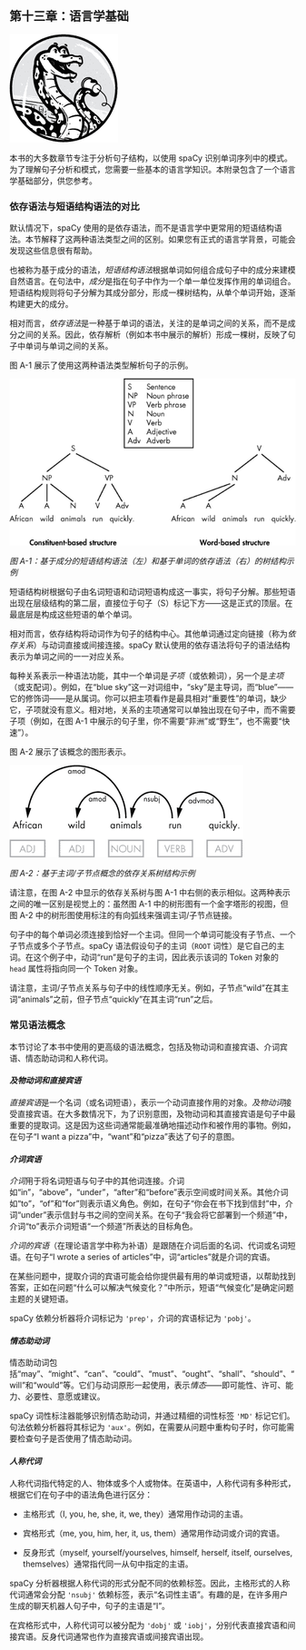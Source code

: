 ## 第十三章：**语言学基础**

![Image](img/comm1.jpg)

本书的大多数章节专注于分析句子结构，以使用 spaCy 识别单词序列中的模式。为了理解句子分析和模式，您需要一些基本的语言学知识。本附录包含了一个语言学基础部分，供您参考。

### **依存语法与短语结构语法的对比**

默认情况下，spaCy 使用的是依存语法，而不是语言学中更常用的短语结构语法。本节解释了这两种语法类型之间的区别。如果您有正式的语言学背景，可能会发现这些信息很有帮助。

也被称为基于成分的语法，*短语结构语法*根据单词如何组合成句子中的成分来建模自然语言。在句法中，*成分*是指在句子中作为一个单一单位发挥作用的单词组合。短语结构规则将句子分解为其成分部分，形成一棵树结构，从单个单词开始，逐渐构建更大的成分。

相对而言，*依存语法*是一种基于单词的语法，关注的是单词之间的关系，而不是成分之间的关系。因此，依存解析（例如本书中展示的解析）形成一棵树，反映了句子中单词与单词之间的关系。

图 A-1 展示了使用这两种语法类型解析句子的示例。

![image](img/app1-1.jpg)

*图 A-1：基于成分的短语结构语法（左）和基于单词的依存语法（右）的树结构示例*

短语结构树根据句子由名词短语和动词短语构成这一事实，将句子分解。那些短语出现在层级结构的第二层，直接位于句子（S）标记下方——这是正式的顶层。在最底层是构成这些短语的单个单词。

相对而言，依存结构将动词作为句子的结构中心。其他单词通过定向链接（称为*依存关系*）与动词直接或间接连接。spaCy 默认使用的依存语法将句子的语法结构表示为单词之间的一一对应关系。

每种关系表示一种语法功能，其中一个单词是*子项*（或依赖词），另一个是*主项*（或支配词）。例如，在“blue sky”这一对词组中，“sky”是主导词，而“blue”——它的修饰词——是从属词。你可以把主项看作是最具相对“重要性”的单词，缺少它，子项就没有意义。相对地，关系的主项通常可以单独出现在句子中，而不需要子项（例如，在图 A-1 中展示的句子里，你不需要“非洲”或“野生”，也不需要“快速”）。

图 A-2 展示了该概念的图形表示。

![image](img/app1-2.jpg)

*图 A-2：基于主词/子节点概念的依存关系树结构示例*

请注意，在图 A-2 中显示的依存关系树与图 A-1 中右侧的表示相似。这两种表示之间的唯一区别是视觉上的：虽然图 A-1 中的树形图有一个金字塔形的视图，但图 A-2 中的树形图使用标注的有向弧线来强调主词/子节点链接。

句子中的每个单词必须连接到恰好一个主词。但同一个单词可能没有子节点、一个子节点或多个子节点。spaCy 语法假设句子的主词（`ROOT` 词性）是它自己的主词。在这个例子中，动词“run”是句子的主词，因此表示该词的 Token 对象的 `head` 属性将指向同一个 Token 对象。

请注意，主词/子节点关系与句子中的线性顺序无关。例如，子节点“wild”在其主词“animals”之前，但子节点“quickly”在其主词“run”之后。

### **常见语法概念**

本节讨论了本书中使用的更高级的语法概念，包括及物动词和直接宾语、介词宾语、情态助动词和人称代词。

#### ***及物动词和直接宾语***

*直接宾语*是一个名词（或名词短语），表示一个动词直接作用的对象。*及物动词*接受直接宾语。在大多数情况下，为了识别意图，及物动词和其直接宾语是句子中最重要的提取词。这是因为这些词通常能最准确地描述动作和被作用的事物。例如，在句子“I want a pizza”中，“want”和“pizza”表达了句子的意图。

#### ***介词宾语***

*介词*用于将名词短语与句子中的其他词连接。介词如“in”，“above”，“under”，“after”和“before”表示空间或时间关系。其他介词如“to”，“of”和“for”则表示语义角色。例如，在句子“你会在书下找到信封”中，介词“under”表示信封与书之间的空间关系。在句子“我会将它部署到一个频道”中，介词“to”表示介词短语“一个频道”所表达的目标角色。

*介词的宾语*（在理论语言学中称为补语）是跟随在介词后面的名词、代词或名词短语。在句子“I wrote a series of articles”中，词“articles”就是介词的宾语。

在某些问题中，提取介词的宾语可能会给你提供最有用的单词或短语，以帮助找到答案，正如在问题“什么可以解决气候变化？”中所示，短语“气候变化”是确定问题主题的关键短语。

spaCy 依赖分析器将介词标记为 `'prep'`，介词的宾语标记为 `'pobj'`。

#### ***情态助动词***

情态助动词包括“may”、“might”、“can”、“could”、“must”、“ought”、“shall”、“should”、“will”和“would”等。它们与动词原形一起使用，表示*情态*——即可能性、许可、能力、必要性、意愿或建议。

spaCy 词性标注器能够识别情态助动词，并通过精细的词性标签 `'MD'` 标记它们。句法依赖分析器将其标记为 `'aux'`。例如，在需要从问题中重构句子时，你可能需要检查句子是否使用了情态助动词。

#### ***人称代词***

人称代词指代特定的人、物体或多个人或物体。在英语中，人称代词有多种形式，根据它们在句子中的语法角色进行区分：

+   主格形式（I, you, he, she, it, we, they）通常用作动词的主语。

+   宾格形式（me, you, him, her, it, us, them）通常用作动词或介词的宾语。

+   反身形式（myself, yourself/yourselves, himself, herself, itself, ourselves, themselves）通常指代同一从句中指定的主语。

spaCy 分析器根据人称代词的形式分配不同的依赖标签。因此，主格形式的人称代词通常会分配 `'nsubj'` 依赖标签，表示“名词性主语”。有趣的是，在许多用户生成的聊天机器人句子中，句子的主语是“I”。

在宾格形式中，人称代词可以被分配为 `'dobj'` 或 `'iobj'`，分别代表直接宾语和间接宾语。反身代词通常也作为直接宾语或间接宾语出现。
